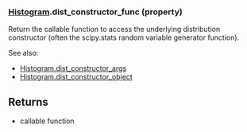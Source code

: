 ### [Histogram](Histogram.md).dist_constructor_func (property)




Return the callable function to access the underlying distribution
constructor (often the scipy.stats random variable generator function).

See also:

* [Histogram.dist_constructor_args](Histogram.dist_constructor_args.md)
* [Histogram.dist_constructor_object](Histogram.dist_constructor_object.md)

Returns
-------
* callable function

